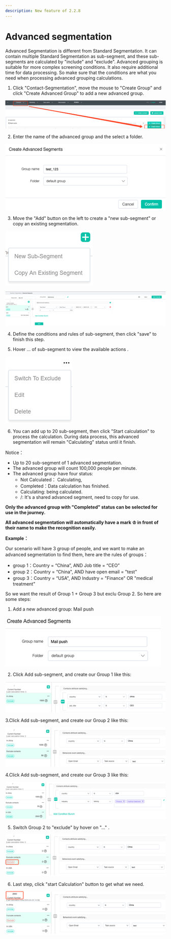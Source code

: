 ```yaml
---
description: New feature of 2.2.8
---
```


# Advanced segmentation

Advanced Segmentation is different from Standard Segmentation. It can contain multiple Standard Segmentation as sub-segment, and these sub-segments are calculated by "include" and "exclude".  Advanced grouping is suitable for more complex screening conditions. It also require additional time for data processing. So make sure that the conditions are what you need when processing advanced grouping calculations.

1. Click "Contact-Segmentation", move the mouse to "Create Group" and click "Create Advanced Group" to add a new advanced group.

![](../.gitbook/assets/lian-xi-ren-fen-qun-1.png)



2. Enter the name of the advanced group and the select a folder.

![](../.gitbook/assets/lian-xi-ren-fen-qun-2.png)



3. Move the "Add" button on the left to create a "new sub-segment" or copy an existing segmentation.

![](../.gitbook/assets/image%20%2875%29.png)



![](../.gitbook/assets/lian-xi-ren-fen-qun-3.png)

4. Define the conditions and rules of sub-segment, then click "save" to finish this step. 

5. Hover  ...  of sub-segment to view the available actions .

![](../.gitbook/assets/image%20%28288%29.png)

6. You can add up to 20 sub-segment, then click "Start calculation" to process the calculation. During data process, this advanced segmentation will remain "Calculating" status until it finish.  

Notice： 

* Up to 20 sub-segment of 1 advanced segmentation. 
* The advanced group will count 100,000 people per minute.
* The advanced group have four status:
  * Not Calculated： Calculating, 
  * Completed：Data calculation has finished.  
  * Calculating:  being calculated.
  * /:  It's a shared advanced segment, need to copy for use.

**Only the advanced group with "Completed" status can be selected for use in the journey.**

**All advanced segmentation will automatically have a mark ♔ in front of their name to make the recognition easily.** 

 

**Example：** 

Our scenario will have 3 group of people, and we want to make an advanced segmentation to find them, here are the rules of groups： 

* group 1：Country = “China”, AND Job title = “CEO”
* group 2：Country = “China", AND have open email = "test"
* group 3：Country = “USA",  AND Industry = "Finance" OR "medical treatment"

So we want the result of Group 1 + Group 3 but exclu Group 2. So here are some steps: 

 1.  Add a new advanced group: Mail push

![](../.gitbook/assets/lian-xi-ren-fen-qun-4.png)

2. Click Add sub-segment, and create our Group 1 like this: 

![](../.gitbook/assets/lian-xi-ren-fen-qun-5.png)

3.Click Add sub-segment, and create our Group 2 like this: 

![](../.gitbook/assets/lian-xi-ren-fen-qun-6.png)

4.Click Add sub-segment, and create our Group 3 like this: 

![](../.gitbook/assets/lian-xi-ren-fen-qun-7.png)

5. Switch Group 2 to "exclude" by hover on "..." .

![](../.gitbook/assets/lian-xi-ren-fen-qun-8.png)

6. Last step, click "start Calculation" button to get what we need. 

![](../.gitbook/assets/lian-xi-ren-fen-qun-9.png)





